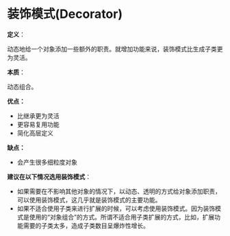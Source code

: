 # 装饰模式(Decorator)

**定义**：

动态地给一个对象添加一些额外的职责。就增加功能来说，装饰模式比生成子类更为灵活。

**本质**：

动态组合。

**优点：**

- 比继承更为灵活
- 更容易复用功能
- 简化高层定义

**缺点：**

- 会产生很多细粒度对象

**建议在以下情况选用装饰模式**：

- 如果需要在不影响其他对象的情况下，以动态、透明的方式给对象添加职责，可以使用装饰模式，这几乎就是装饰模式的主要功能。
- 如果不适合使用子类来进行扩展的时候，可以考虑使用装饰模式。因为装饰模式是使用的“对象组合”的方式。所谓不适合用子类扩展的方式，比如，扩展功能需要的子类太多，造成子类数目呈爆炸性增长。

















